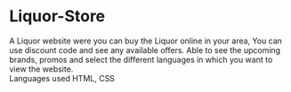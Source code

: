 # Liquor-Store

A Liquor website were you can buy the Liquor online in your area, 
You can use discount code and see any available offers.
Able to see the upcoming brands, promos and select 
the different languages in which you want to view the website.	
Languages used HTML, CSS
